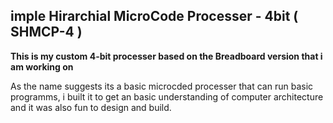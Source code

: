 
**imple Hirarchial MicroCode Processer - 4bit ( SHMCP-4 )**
---

**This is my custom 4-bit processer based on the Breadboard version that i am working on**

As the name suggests its a basic microcded processer that can run basic programms, i built it to get an basic understanding of computer architecture and it was also fun to design and build.



